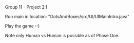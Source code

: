 Group 11 - Project 2.1

Run main in location:
"DotsAndBoxes/src/UI/UIMainIntro.java"

Play the game :-)

Note only Human vs Human is possible as of Phase One.
